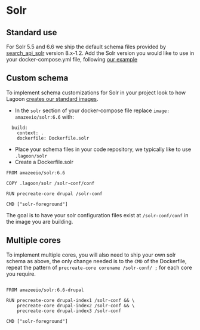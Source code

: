 # Solr

## Standard use
  For Solr 5.5 and 6.6 we ship the default schema files provided by [search_api_solr](https://www.drupal.org/project/search_api_solr) version 8.x-1.2. Add the Solr version you would like to use in your docker-compose.yml file, following [our example](https://github.com/amazeeio/drupal-example/blob/master/docker-compose.yml#L103-L111)

## Custom schema
To implement schema customizations for Solr in your project look to how Lagoon [creates our standard images](https://github.com/amazeeio/lagoon/blob/master/images/solr-drupal/Dockerfile).

* In the `solr` section of your docker-compose file replace `image: amazeeio/solr:6.6` with:

```
  build:
    context: .
    dockerfile: Dockerfile.solr
```

*  Place your schema files in your code repository, we typically like to use `.lagoon/solr`
*  Create a Dockerfile.solr

```
FROM amazeeio/solr:6.6

COPY .lagoon/solr /solr-conf/conf

RUN precreate-core drupal /solr-conf

CMD ["solr-foreground"]
```

The goal is to have your solr configuration files exist at `/solr-conf/conf` in the image you are building.

## Multiple cores

To implement multiple cores, you will also need to ship your own solr schema as above, the only change needed is to the `CMD` of the Dockerfile, repeat the pattern of `precreate-core corename /solr-conf/ ;` for each core you require.

```

FROM amazeeio/solr:6.6-drupal

RUN precreate-core drupal-index1 /solr-conf && \
    precreate-core drupal-index2 /solr-conf && \
    precreate-core drupal-index3 /solr-conf

CMD ["solr-foreground"]

```
